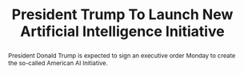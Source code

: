 ---
category: news
title: President Trump To Launch New Artificial Intelligence Initiative
abstract: President Donald Trump is expected to sign an executive order Monday to create the so-called American AI Initiative.
publishedDateTime: 2019-02-11T17:31:00Z
sourceUrl: https://www.msn.com/en-us/news/us/president-trump-to-launch-new-artificial-intelligence-initiative/ar-BBTs6lF?
type: article

provider:
  name: Newsy
  id: V_BBhb5GY_global
tags:
  - AI

images: 
  - url: assets/images/2019/3/President-Trump-To-Launch-New-Artificial-Intelligence-Initiative-1.jpg
    width: 1280
    height: 720
    quality: 99
    title: President Trump To Launch New Artificial Intelligence Initiative
    attribution: 
    focalRegion:
      x1: 0
      x2: 0
      y1: 0
      y2: 0

---